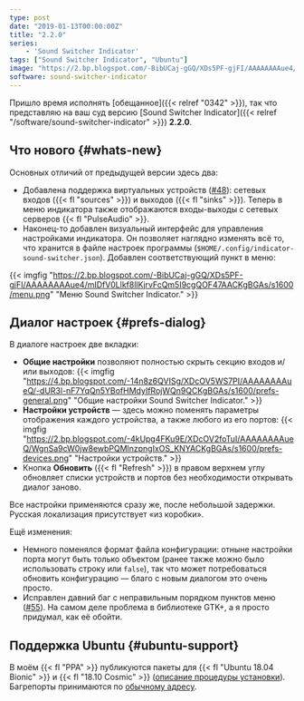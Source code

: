 ```yaml
---
type: post
date: "2019-01-13T00:00:00Z"
title: "2.2.0"
series:
    - 'Sound Switcher Indicator'
tags: ["Sound Switcher Indicator", "Ubuntu"]
image: "https://2.bp.blogspot.com/-BibUCaj-gGQ/XDs5PF-gjFI/AAAAAAAAue4/mIDfV0Llkf8llKjrvFcQm5I9cgQOF47AACKgBGAs/s1600/menu.png"
software: sound-switcher-indicator
---
```


Пришло время исполнять [обещанное]({{< relref "0342" >}}), так что представляю на ваш суд версию [Sound Switcher Indicator]({{< relref "/software/sound-switcher-indicator" >}}) **2.2.0**.

## Что нового {#whats-new}

Основных отличий от предыдущей версии здесь два:

<!--more-->

* Добавлена поддержка виртуальных устройств ([#48](https://github.com/yktoo/indicator-sound-switcher/issues/48)): сетевых входов ({{< fl "sources" >}}) и выходов ({{< fl "sinks" >}}). Теперь в меню индикатора также отображаются входы-выходы с сетевых серверов {{< fl "PulseAudio" >}}.
* Наконец-то добавлен визуальный интерфейс для управления настройками индикатора. Он позволяет наглядно изменять всё то, что хранится в файле настроек программы (`$HOME/.config/indicator-sound-switcher.json`). Добавлен соответствующий пункт в меню:

{{< imgfig "https://2.bp.blogspot.com/-BibUCaj-gGQ/XDs5PF-gjFI/AAAAAAAAue4/mIDfV0Llkf8llKjrvFcQm5I9cgQOF47AACKgBGAs/s1600/menu.png" "Меню Sound Switcher Indicator." >}}

## Диалог настроек {#prefs-dialog}

В диалоге настроек две вкладки:

* **Общие настройки** позволяют полностью скрыть секцию входов и/или выходов:
{{< imgfig "https://4.bp.blogspot.com/-14n8z6QVISg/XDcOV5WS7PI/AAAAAAAAueQ/-dUR3l-nF7YqQn5YBofHMdyIfRojWQn9QCKgBGAs/s1600/prefs-general.png" "Общие настройки Sound Switcher Indicator." >}}
* **Настройки устройств** — здесь можно поменять параметры отображения каждого устройства, а также любого из его портов:
{{< imgfig "https://2.bp.blogspot.com/-4kUpg4FKu9E/XDcOV2foTuI/AAAAAAAAueQ/WgnSa9cW0jw8ewbPQMlnzpngIxOS_KNYACKgBGAs/s1600/prefs-devices.png" "Настройки устройств." >}}
* Кнопка **Обновить** ({{< fl "Refresh" >}}) в правом верхнем углу обновляет списки устройств и портов без необходимости открывать диалог заново.

Все настройки применяются сразу же, после небольшой задержки. Русская локализация присутствует «из коробки».

Ещё изменения:

* Немного поменялся формат файла конфигурации: отныне настройки порта могут быть только объектом (ранее также можно было использовать строку или `false`), так что может потребоваться обновить конфигурацию — благо с новым диалогом это очень просто.
* Исправлен давний баг с неправильным порядком пунктов меню ([#55](https://github.com/yktoo/indicator-sound-switcher/issues/55)). На самом деле проблема в библиотеке GTK+, а я просто придумал, как её обойти.

## Поддержка Ubuntu {#ubuntu-support}

В моём {{< fl "PPA" >}} публикуются пакеты для {{< fl "Ubuntu 18.04 Bionic" >}} и {{< fl "18.10 Cosmic" >}} ([описание процедуры установки](https://github.com/yktoo/indicator-sound-switcher/blob/master/doc/install.md)). Багрепорты принимаются по [обычному адресу](https://github.com/yktoo/indicator-sound-switcher/issues/).
